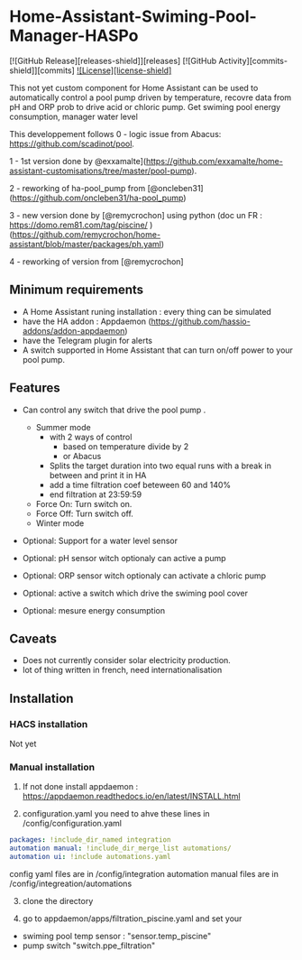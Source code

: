 # Home-Assistant-Swiming-Pool-Manager-HASPo


[![GitHub Release][releases-shield]][releases]
[![GitHub Activity][commits-shield]][commits]
[![License][license-shield]](LICENSE)

This not yet custom component for Home Assistant can be used to automatically control a pool pump driven by temperature, recovre data from pH and ORP prob to drive acid or chloric pump. Get swiming pool energy consumption, manager water level

This developpement follows
 0 - logic issue from Abacus: https://github.com/scadinot/pool.
 
 1 - 1st version done by @exxamalte](https://github.com/exxamalte/home-assistant-customisations/tree/master/pool-pump).
 
 2 - reworking of ha-pool_pump from [@oncleben31] (https://github.com/oncleben31/ha-pool_pump)
 
 3 - new version done by [@remycrochon] using python (doc un FR : https://domo.rem81.com/tag/piscine/ ) (https://github.com/remycrochon/home-assistant/blob/master/packages/ph.yaml)
 
 4 - reworking of version from [@remycrochon]
 
## Minimum requirements

* A Home Assistant runing installation : every thing can be simulated
* have the HA addon : Appdaemon (https://github.com/hassio-addons/addon-appdaemon)
* have the Telegram plugin for alerts
* A switch supported in Home Assistant that can turn on/off power to your pool pump.

## Features

* Can control any switch that drive the pool pump .
    * Summer mode 
		* with 2 ways of control 
			* based on temperature divide by 2 
			* or Abacus 
		* Splits the target duration into two equal runs with a break in between and print it in HA
		* add a time filtration coef beteween 60 and 140%
		* end filtration at 23:59:59
    * Force On: Turn switch on.
    * Force Off: Turn switch off.
	* Winter mode

* Optional: Support for a water level sensor 
* Optional: pH sensor witch optionaly can active a pump 
* Optional: ORP sensor witch optionaly can activate a chloric pump
* Optional: active a switch which drive the swiming pool cover
* Optional: mesure energy consumption

## Caveats

* Does not currently consider solar electricity production.
* lot of thing written in french, need internationalisation

## Installation

### HACS installation

Not yet

### Manual installation

1) If not done install appdaemon : https://appdaemon.readthedocs.io/en/latest/INSTALL.html

2) configuration.yaml
you need to ahve these lines in /config/configuration.yaml
```yaml
packages: !include_dir_named integration
automation manual: !include_dir_merge_list automations/
automation ui: !include automations.yaml
```
config yaml files are in /config/integration
automation manual files are in /config/integreation/automations


3) clone the directory

4) go to appdaemon/apps/filtration_piscine.yaml and set your
- swiming pool temp sensor : "sensor.temp_piscine"
- pump switch "switch.ppe_filtration"
